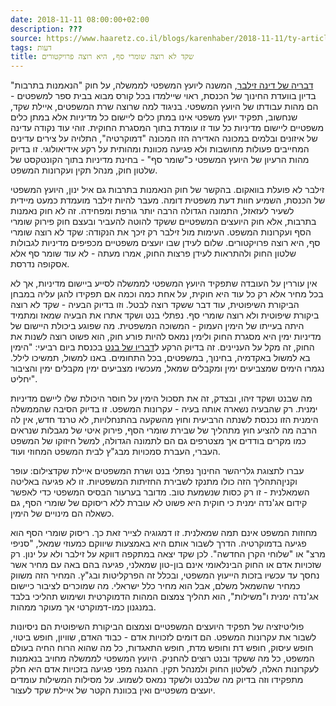 ```yaml
---
date: 2018-11-11 08:00:00+02:00
description: ???
source: https://www.haaretz.co.il/blogs/karenhaber/2018-11-11/ty-article/0000017f-f8ca-d460-afff-fbee14ec0000
tags: דעות
title: שקד לא רוצה שומרי סף, היא רוצה פרויקטורים
---
```


[דבריה של דינה זילבר](/news/politi/2018-11-06/ty-article/0000017f-e066-d568-ad7f-f36ff97d0000), המשנה ליועץ המשפטי לממשלה, על חוק "הנאמנות בתרבות" בדיון בוועדת החינוך של הכנסת, ראוי שיילמדו בכל קורס מבוא בבית ספר למשפטים - הם מהות עבודתו של היועץ המשפטי. בניגוד למה שרוצה שרת המשפטים, איילת שקד, שנחשוב, תפקיד יועץ משפטי אינו במתן כלים ליישום כל מדיניות אלא במתן כלים משפטיים ליישום מדיניות כל עוד זו עומדת בתוך המסגרת החוקית. זוהי עוד נקודה עדינה של איזונים ובלמים במכונה האדירה הזו המכונה "דמוקרטיה", התלויה על צירים עדינים המחייבים פעולות מחושבות ולא פגיעה מכוונת ומהותית על רקע אידיאולוגי. זו בדיוק מהות הרעיון של היועץ המשפטי כ"שומר סף" - בחינת מדיניות בתוך הקונטקסט של שלטון חוק, מנהל תקין ועקרונות המשפט. 

זילבר לא פועלת בוואקום. בהקשר של חוק הנאמנות בתרבות גם איל ינון, היועץ המשפטי של הכנסת, השמיע חוות דעת משפטית דומה. מעבר להיות זילבר מועמדת כמעט מיידית לשעיר לעזאזל, התמונה הגדולה הרבה יותר גורפת ומפחידה. זה לא חוק נאמנות בתרבות, אלא חוק היועצים המשפטיים ששקד להוטה להעביר ובעצם חוק פירוק שומרי הסף ועקרונות המשפט. העימות מול זילבר רק זיכך את הנקודה: שקד לא רוצה שומרי סף, היא רוצה פרויקטורים. שלום לעידן שבו יועצים משפטיים מכפיפים מדיניות לגבולות שלטון החוק ולהתראות לעידן פרצות החוק, אמרו מעתה - לא עוד שומר סף אלא אסקופה נדרסת. 

אין עוררין על העובדה שתפקיד היועץ המשפטי לממשלה לסייע ביישום מדיניות, אך לא בכל מחיר אלא רק כל עוד היא חוקית, על אחת כמה וכמה אם תפקידו להגן עליה במבחן הביקורת השיפוטית, עוד דבר ששקד רוצה לבטל. וזו בדיוק הבעיה - שקד לא רוצה ביקורת שיפוטית ולא רוצה שומרי סף. נפתלי בנט ושקד אתרו את הבעיה שמאז ומתמיד היתה בעייתו של הימין העמוק - המשוכה המשפטית. מה שפוגע ביכולת היישום של מדיניות ימין היא מסגרת החוק ולימין נמאס להיות פורע חוק, הוא פשוט רוצה לשנות את החוק, זה מקל על העניינים. זה בדיוק הרקע ל[דבריו של בנט](https://twitter.com/naftalibennett/status/1060441663653507073) בכנסת ביום רביעי: "הימין בא למשול באקדמיה, בחינוך, במשפטים, בכל התחומים. באנו למשול, תמשיכו לילל. נגמרו הימים שמצביעים ימין ומקבלים שמאל, מעכשיו מצביעים ימין מקבלים ימין והציבור יחליט". 

מה שבנט ושקד זיהו, ובצדק, זה את תסכול הימין על חוסר היכולת שלו ליישם מדיניות ימנית. רק שהבעיה נשארה אותה בעיה - עקרונות המשפט. זו בדיוק הסיבה שהממשלה הימנית הזו נכנסת לשנתה הרביעית וחוץ מהשקעה בהתנחלויות, לא טרנד חדש, אין לה הרבה מה להציע חוץ מתהליך של שבירת שומרי הסף, פירוק איטי של מגבלות שנראים כמו מקרים בודדים אך מצטרפים גם הם לתמונה הגדולה, למשל חיזוקו של המשפט העברי, העברת סמכויות מבג"ץ לבית המשפט המחוזי ועוד. 

 עברו לתצוגת גלריהשר החינוך נפתלי בנט ושרת המשפטים איילת שקדצילום: עופר וקניןהתהליך הזה כולו מתנקז לשבירת החזיתות המשפטיות. זו לא פגיעה באליטה השמאלנית - זו רק כסות שנשמעת טוב. מדובר בערעור הבסיס המשפטי כדי לאפשר קידום אג'נדה ימנית כי חוקית היא פשוט לא עוברת ללא ריסוקם של שומרי הסף, גם כשאלה הם מינויים של הימין. 

מחוזות המשפט אינם תמה שמאלנית. זו דמגוגיה לצייר זאת כך. ריסוק שומרי הסף הוא פגיעה בדמוקרטיה. הדרך לשבור אותם היא באמצעות שיווקם כמעוזי שמאל, "סניפי מרצ" או "שלוחי הקרן החדשה". לכן שקד יצאה במתקפה דווקא על זילבר ולא על ינון. רק שזכויות אדם או החוק הבינלאומי אינם בון-טון שמאלני, פגיעה בהם באה עם מחיר אשר נחסך עד עכשיו בזכות הייעוץ המשפטי, ובכלל זה הפרקליטות ובג"ץ. המחיר הזה משווק כמחיר שהשמאל משלם, אבל הוא מחיר כלל ישראלי. מה שמוכרים לציבור כיישום אג'נדה ימנית ו"משילות", הוא תהליך צמצום המהות הדמוקרטית ושימוש תהליכי בלבד במנגנון כמו-דמוקרטי אך מעוקר ממהות. 

פוליטיזציה של תפקיד היועצים המשפטיים וצמצום הביקורת השיפוטית הם ניסיונות לשבור את עקרונות המשפט. הם דומים לזכויות אדם - כבוד האדם, שוויון, חופש ביטוי, חופש עיסוק, חופש דת וחופש מדת, חופש התאגדות, כל מה שהוא הרוח החיה בעולם המשפט, כל מה ששקד ובנט רוצים להחניק. היועץ המשפטי לממשלה מחויב בנאמנות לעקרונות האלה, לשלטון החוק ולמנהל תקין. ההגנה מפני פגיעה בזכויות אדם היא חלק מתפקידו וזה בדיוק מה שלבנט ולשקד נמאס לשמוע. על מסילות המשילות עומדים יועצים משפטיים ואין בכוונת הקטר של איילת שקד לעצור.